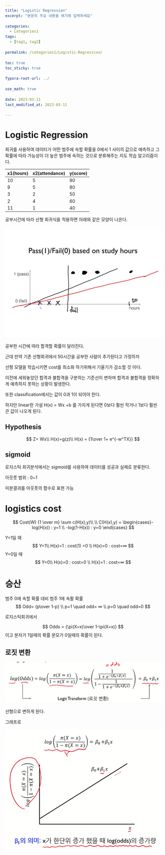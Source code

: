 ```yaml
---
title: "Logistic Regression"
excerpt: "본문의 주요 내용을 여기에 입력하세요"

categories:
  - Categories1
tags:
  - [tag1, tag2]

permalink: /categories1/Logistic-Regression/

toc: true
toc_sticky: true

Typora-root-url: ../

use_math: true

date: 2023-03-11
last_modified_at: 2023-03-11

---
```




# Logistic Regression

회귀를 사용하여 데이터가 어떤 범주에 속할 확률을 0에서 1 사이의 값으로 예측하고 그 확률에 따라 가능성이 더 높은 범주에 속하는 것으로 분류해주는 지도 학습 알고리즘이다.



| x1(hours) | x2(attendance) | y(score) |
| --------- | -------------- | -------- |
| 10        | 5              | 90       |
| 9         | 5              | 80       |
| 3         | 2              | 50       |
| 2         | 4              | 60       |
| 11        | 1              | 40       |



공부시간에 따라 선형 회귀식을 적용하면 아래와 같은 모양이 나온다.

![lec5-9](/assets/images/posts_img/2023-03-12-Logistic-Regression/lec5-9.jpg)

공부한 시간에 따라 합격할 확률이 달라진다.



근데 만약 기존 선형회귀에서 50시간을 공부한 사람이 추가된다고 가정하자



선형 모델을 학습시키면 cost를 최소화 하기위해서 기울기가 감소할 것 이다.



 이전에 세워놓았던 합격과 불합격을 구분하는 기준선이 변하며 합격과 불합격을 정확하게 예측하지 못하는 상황이 발생한다.



또한 classification에서는 값이 0과 1이 되어야 한다.



하지만 linear한 가설 H(x) = Wx +b 를 가지게 된다면 0보다 훨씬 작거나 1보다 훨씬 큰 값이 나오게 된다.



## Hypothesis

$$
Z= Wx\\
H(x)=g(z)\\
H(x) = {1\over 1+ e^{-w^TX}}
$$




## sigmoid

로지스틱 회귀분석에서는 sigmoid를 사용하여 데이터를 성공과 실패로 분류한다.



아웃풋 범위 : 0~1



미분결과를 아웃풋의 함수로 표현 가능



# logistics cost

$$
Cost(W) {1 \over m} \sum c(H(x),y)\\
\\
C(H(x),y) = \begin{cases}-log(H(x))        : y=1 \\ -log(1-H(x)) : y=0 \end{cases}
$$



Y=1일 때
$$
Y=1\\
H(x)=1  : cost(1) =0 \\
H(x)=0 : cost=∞
$$
Y=0일 때
$$
Y=0\\
H(x)=0  : cost=0 \\
H(x)=1 : cost=∞
$$


# 승산



범주 0에 속할 확률 대비 범주 1에 속활 확률
$$
Odd= {p\over 1-p} \\
p=1 \quad  odd= ∞ \\
p=0 \quad  odd=0
$$



로지스틱회귀에서


$$
Odds = {\pi(X=x)\over 1-\pi(X=x)}
$$
이고 분자가 1일때의 확률 분모가 0일때의 확률이 된다.

## 로짓 변환

![logit](/assets/images/posts_img/2023-03-12-Logistic-Regression/logit.png)

선형으로 변하게 된다.

그래프로 

![grahp](/assets/images/posts_img/2023-03-12-Logistic-Regression/grahp.png)